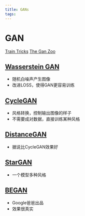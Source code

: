 ```yaml
---
title: GANs
tags:
---
```


# GAN
[Train Tricks](https://github.com/soumith/ganhacks)
[The Gan Zoo](https://github.com/hindupuravinash/the-gan-zoo)
## [Wasserstein GAN](https://github.com/martinarjovsky/WassersteinGAN)
- 随机白噪声产生图像
- 改进LOSS，使得GAN更容易训练

## [CycleGAN](https://github.com/junyanz/CycleGAN)
- 风格转换，控制输出图像的样子
- 不需要成对数据，直接训练某种风格

## [DistanceGAN]()
- 据说比CycleGAN效果好

## [StarGAN]()
- 一个模型多种风格

## [BEGAN]()
- Google爸爸出品
- 效果很真实

